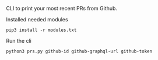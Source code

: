 CLI to print your most recent PRs from Github.

Installed needed modules

```
pip3 install -r modules.txt
```

Run the cli

```
python3 prs.py github-id github-graphql-url github-token
```
